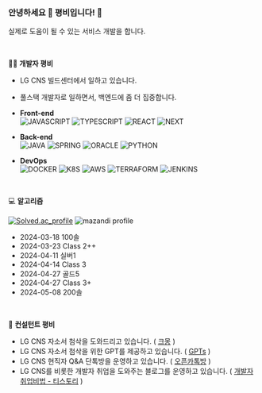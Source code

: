 
### 안녕하세요 👋 평비입니다! 🐝

실제로 도움이 될 수 있는 서비스 개발을 합니다.  

<br />
  
👨‍💻 **개발자 평비**
- LG CNS 빌드센터에서 일하고 있습니다.
- 풀스택 개발자로 일하면서, 백엔드에 좀 더 집중합니다.
- **Front-end**  
![JAVASCRIPT](https://img.shields.io/badge/JavaScript-F7DF1E?style=for-the-badge&logo=JavaScript&logoColor=black)
![TYPESCRIPT](https://img.shields.io/badge/TypeScript-3178C6?style=for-the-badge&logo=TypeScript&logoColor=white)
![REACT](https://img.shields.io/badge/react-61DAFB?style=for-the-badge&logo=react&logoColor=black)
![NEXT](https://img.shields.io/badge/Next-000000?style=for-the-badge&logo=nextdotjs&logoColor=white)

- **Back-end**  
![JAVA](https://img.shields.io/badge/Java-red.svg?&style=for-the-badge&logo=Gradle&logoColor=white)
![SPRING](https://img.shields.io/badge/spring-6DB33F?style=for-the-badge&logo=spring&logoColor=white)
![ORACLE](https://img.shields.io/badge/oracle-F80000?style=for-the-badge&logo=oracle&logoColor=white)
![PYTHON](https://img.shields.io/badge/Python-3776AB?style=for-the-badge&logo=Python&logoColor=white)

- **DevOps**  
![DOCKER](https://img.shields.io/badge/Docker-2CA5E0?style=for-the-badge&logo=docker&logoColor=white)
![K8S](https://img.shields.io/badge/Kubernetes-3069DE?style=for-the-badge&logo=kubernetes&logoColor=white)
![AWS](https://img.shields.io/badge/AWS-orange.svg?&style=for-the-badge&logo=amazonwebservices&logoColor=black)
![TERRAFORM](https://img.shields.io/badge/Terraform-7B42BC?style=for-the-badge&logo=terraform&logoColor=white)
![JENKINS](https://img.shields.io/badge/Jenkins-49728B?style=for-the-badge&logo=jenkins&logoColor=white)
<!-- 뱃지 참고: https://github.com/alexandresanlim/Badges4-README.md-Profile -->

<br />

💻 **알고리즘**  
<br />
[![Solved.ac_profile](http://mazassumnida.wtf/api/v2/generate_badge?boj=pyeongbee0806)](https://solved.ac/pyeongbee0806)
![mazandi profile](http://mazandi.herokuapp.com/api?handle=pyeongbee0806&theme=warm)
- 2024-03-18 100솔
- 2024-03-23 Class 2++
- 2024-04-11 실버1
- 2024-04-14 Class 3
- 2024-04-27 골드5
- 2024-04-27 Class 3+
- 2024-05-08 200솔

<br />

🐝 **컨설턴트 평비**
- LG CNS 자소서 첨삭을 도와드리고 있습니다. ( [크몽](https://kmong.com/gig/510359) )
- LG CNS 자소서 첨삭을 위한 GPT를 제공하고 있습니다. ( [GPTs](https://chatgpt.com/g/g-67f6013ed0348191bc4ee9a175799eae-pyeongbiyi-lsa-cun-jasoseo-ceomsag-dx-cam) )
- LG CNS 현직자 Q&A 단톡방을 운영하고 있습니다. ( [오픈카톡방](https://open.kakao.com/o/gbuVErVf) )
- LG CNS를 비롯한 개발자 취업을 도와주는 블로그를 운영하고 있습니다. ( [개발자취업비법 - 티스토리](https://gatchbee.tistory.com/) )

<!--
**PyeongBee/PyeongBee** is a ✨ _special_ ✨ repository because its `README.md` (this file) appears on your GitHub profile.

Here are some ideas to get you started:

- 🔭 I’m currently working on ...
- 🌱 I’m currently learning ...
- 👯 I’m looking to collaborate on ...
- 🤔 I’m looking for help with ...
- 💬 Ask me about ...
- 📫 How to reach me: ...
- 😄 Pronouns: ...
- ⚡ Fun fact: ...
-->
